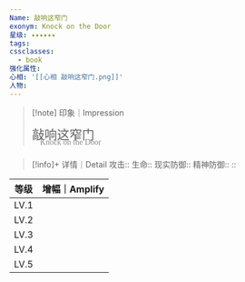 ```yaml
---
Name: 敲响这窄门
exonym: Knock on the Door
星级: ✦✦✦✦✦✦
tags: 
cssclasses:
  - book
强化属性: 
心相: '[[心相 敲响这窄门.png]]'
人物:
---
```



> [!note] 印象｜Impression
> 
> <p style="font-family: '家族宋', sans-serif; font-size: 22px; line-height: 0.75; text-indent: 0;">敲响这窄门<br><span style="font-family: serif; font-size: 14px; color: #888888;">　Knock on the Door</span></p>
> 
> 

> [!info]+ 详情｜Detail
> 攻击:: 
> 生命:: 
> 现实防御:: 
> 精神防御:: 
> :: 

|  等级  | 增幅｜Amplify |
| :--: | :--------: |
| LV.1 |            |
| LV.2 |            |
| LV.3 |            |
| LV.4 |            |
| LV.5 |            |
